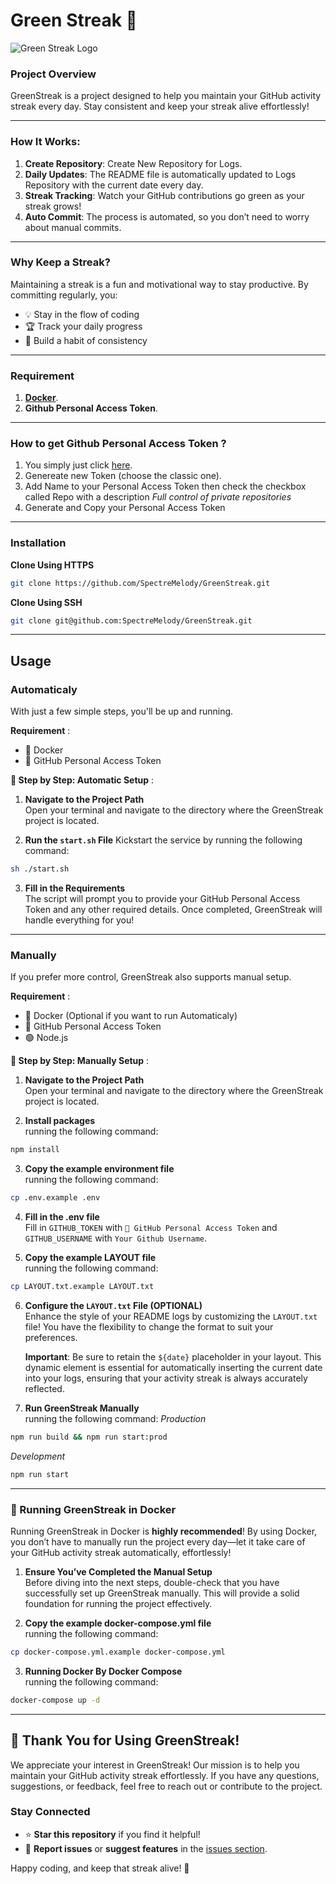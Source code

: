 # Green Streak 🚀

![Green Streak Logo](https://i.imgur.com/X7Nkbtt.jpeg) <!-- You can replace this URL with an actual image URL -->

### Project Overview

GreenStreak is a project designed to help you maintain your GitHub activity streak every day. Stay consistent and keep your streak alive effortlessly!

---

### How It Works:

1. **Create Repository**: Create New Repository for Logs.
2. **Daily Updates**: The README file is automatically updated to Logs Repository with the current date every day.
3. **Streak Tracking**: Watch your GitHub contributions go green as your streak grows!
4. **Auto Commit**: The process is automated, so you don’t need to worry about manual commits.

---

### Why Keep a Streak?

Maintaining a streak is a fun and motivational way to stay productive. By committing regularly, you:
- 💡 Stay in the flow of coding
- 🏆 Track your daily progress
- 🌱 Build a habit of consistency

---

### Requirement
1. [**Docker**](https://docs.docker.com/get-started/get-docker/).
2. **Github Personal Access Token**.

---

### How to get Github Personal Access Token ?
1. You simply just click <a href="https://github.com/settings/tokens" target="_blank" rel="noopener noreferrer">here</a>.
2. Genereate new Token (choose the classic one).
3. Add Name to your Personal Access Token then check the checkbox called Repo with a description *Full control of private repositories*
4. Generate and Copy your Personal Access Token

---

### Installation
**Clone Using HTTPS**
```bash
git clone https://github.com/SpectreMelody/GreenStreak.git
```
**Clone Using SSH**
```bash
git clone git@github.com:SpectreMelody/GreenStreak.git
```

---

## Usage 

### Automaticaly
With just a few simple steps, you'll be up and running.

**Requirement** :
- 🐳 Docker  
- 🔐 GitHub Personal Access Token

**🚀 Step by Step: Automatic Setup** :

1. **Navigate to the Project Path**  
Open your terminal and navigate to the directory where the GreenStreak project is located.

2. **Run the `start.sh` File**
Kickstart the service by running the following command:
```bash
sh ./start.sh
```

3. **Fill in the Requirements**  
The script will prompt you to provide your GitHub Personal Access Token and any other required details.
Once completed, GreenStreak will handle everything for you!

---

### Manually
If you prefer more control, GreenStreak also supports manual setup.

**Requirement** :
- 🐳 Docker (Optional if you want to run Automaticaly)  
- 🔐 GitHub Personal Access Token
- 🟢 Node.js

**🚀 Step by Step: Manually Setup** :

1. **Navigate to the Project Path**  
Open your terminal and navigate to the directory where the GreenStreak project is located.

2. **Install packages**   
running the following command:
```bash
npm install
```

3. **Copy the example environment file**   
running the following command:
```bash
cp .env.example .env
```

4. **Fill in the .env file**   
Fill in `GITHUB_TOKEN` with `🔐 GitHub Personal Access Token` and `GITHUB_USERNAME` with `Your Github Username`.

5. **Copy the example LAYOUT file**   
running the following command:
```bash
cp LAYOUT.txt.example LAYOUT.txt
```

6. **Configure the `LAYOUT.txt` File (OPTIONAL)**  
Enhance the style of your README logs by customizing the `LAYOUT.txt` file! You have the flexibility to change the format to suit your preferences.

   **Important**: Be sure to retain the `${date}` placeholder in your layout. This dynamic element is essential for automatically inserting the current date into your logs, ensuring that your activity streak is always accurately reflected.

8. **Run GreenStreak Manually**   
running the following command:
*Production*
```bash
npm run build && npm run start:prod
```
*Development*
```bash
npm run start
```

---

### 🚀 Running GreenStreak in Docker

Running GreenStreak in Docker is **highly recommended**! By using Docker, you don’t have to manually run the project every day—let it take care of your GitHub activity streak automatically, effortlessly!

1. **Ensure You’ve Completed the Manual Setup**   
Before diving into the next steps, double-check that you have successfully set up GreenStreak manually. This will provide a solid foundation for running the project effectively.

2. **Copy the example docker-compose.yml file**   
running the following command:
```bash
cp docker-compose.yml.example docker-compose.yml
```

3. **Running Docker By Docker Compose**   
running the following command:
```bash
docker-compose up -d
```

---

## 🎉 Thank You for Using GreenStreak!

We appreciate your interest in GreenStreak! Our mission is to help you maintain your GitHub activity streak effortlessly. If you have any questions, suggestions, or feedback, feel free to reach out or contribute to the project.

### Stay Connected
- ⭐ **Star this repository** if you find it helpful!
- 🐛 **Report issues** or **suggest features** in the [issues section](https://github.com/SpectreMelody/GreenStreak/issues).

Happy coding, and keep that streak alive! 🚀
